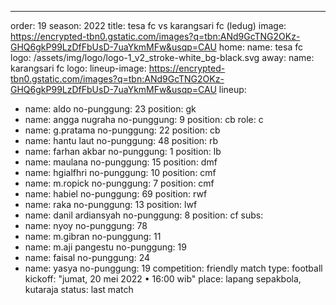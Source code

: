 ---
order: 19
season: 2022
title: tesa fc vs karangsari fc (ledug)
image: https://encrypted-tbn0.gstatic.com/images?q=tbn:ANd9GcTNG2OKz-GHQ6gkP99LzDfFbUsD-7uaYkmMFw&usqp=CAU
home:
  name: tesa fc
  logo: /assets/img/logo/logo-1_v2_stroke-white_bg-black.svg
away:
  name: karangsari fc
  logo:
lineup-image: https://encrypted-tbn0.gstatic.com/images?q=tbn:ANd9GcTNG2OKz-GHQ6gkP99LzDfFbUsD-7uaYkmMFw&usqp=CAU
lineup:
  - name: aldo
    no-punggung: 23
    position: gk
  - name: angga nugraha
    no-punggung: 9
    position: cb
    role: c
  - name: g.pratama
    no-punggung: 22
    position: cb
  - name: hantu laut
    no-punggung: 48
    position: rb
  - name: farhan akbar
    no-punggung: 1
    position: lb
  - name: maulana
    no-punggung: 15
    position: dmf
  - name: hgialfhri
    no-punggung: 10
    position: cmf
  - name: m.ropick
    no-punggung: 7
    position: cmf
  - name: habiel
    no-punggung: 69
    position: rwf
  - name: raka
    no-punggung: 13
    position: lwf
  - name: danil ardiansyah
    no-punggung: 8
    position: cf
subs:
  - name: nyoy
    no-punggung: 78
  - name: m.gibran
    no-punggung: 11
  - name: m.aji pangestu
    no-punggung: 19
  - name: faisal
    no-punggung: 24
  - name: yasya
    no-punggung: 19
competition: friendly match
type: football
kickoff: "jumat, 20 mei 2022 • 16:00 wib"
place: lapang sepakbola, kutaraja
status: last match
